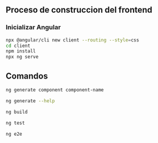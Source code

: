 ## Proceso de construccion del frontend

### Inicializar Angular
```bash
npx @angular/cli new client --routing --style=css
cd client
npm install
npx ng serve
```
## Comandos

```bash
ng generate component component-name
```
```bash
ng generate --help
```
```bash
ng build
```
```bash
ng test
```


```bash
ng e2e
```


